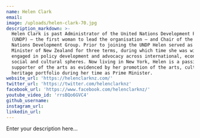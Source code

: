 ```yaml
---
name: Helen Clark
email:
image: /uploads/helen-clark-70.jpg
description_markdown: >-
  Helen Clark is past Administrator of the United Nations Development Programme
  (UNDP) – the first woman to lead the organisation – and Chair of the United
  Nations Development Group. Prior to joining the UNDP Helen served as Prime
  Minister of New Zealand for three terms, during which time she was widely
  engaged in policy development and advocacy across international, economic,
  social and cultural spheres. Now living in New York, Helen is a passionate
  supporter of the arts as evidenced by her promotion of the arts, culture and
  heritage portfolio during her time as Prime Minister.
website_url: 'https://helenclarknz.com/'
twitter_url: 'https://twitter.com/helenclarknz'
facebook_url: 'https://www.facebook.com/helenclarknz/'
youtube_video_id: 'rrsBQo6GVC4'
github_username:
instagram_url:
linkedin_url:
---
```


Enter your description here...
